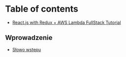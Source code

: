 # Table of contents

* [React.js with Redux + AWS Lambda FullStack Tutorial](README.md)

## Wprowadzenie

* [Słowo wstępu](wprowadzenie/slowo-wstepu.md)

